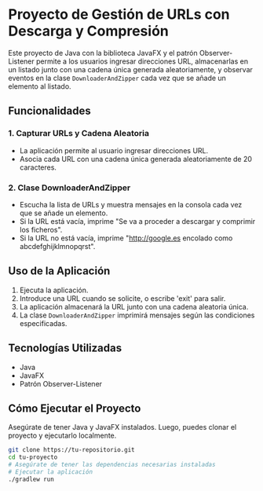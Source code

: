 # Proyecto de Gestión de URLs con Descarga y Compresión

Este proyecto de Java con la biblioteca JavaFX y el patrón Observer-Listener permite a los usuarios ingresar direcciones URL, almacenarlas en un listado junto con una cadena única generada aleatoriamente, y observar eventos en la clase `DownloaderAndZipper` cada vez que se añade un elemento al listado.

## Funcionalidades

### 1. Capturar URLs y Cadena Aleatoria

- La aplicación permite al usuario ingresar direcciones URL.
- Asocia cada URL con una cadena única generada aleatoriamente de 20 caracteres.

### 2. Clase DownloaderAndZipper

- Escucha la lista de URLs y muestra mensajes en la consola cada vez que se añade un elemento.
- Si la URL está vacía, imprime "Se va a proceder a descargar y comprimir los ficheros".
- Si la URL no está vacía, imprime "http://google.es encolado como abcdefghijklmnopqrst".

## Uso de la Aplicación

1. Ejecuta la aplicación.
2. Introduce una URL cuando se solicite, o escribe 'exit' para salir.
3. La aplicación almacenará la URL junto con una cadena aleatoria única.
4. La clase `DownloaderAndZipper` imprimirá mensajes según las condiciones especificadas.

## Tecnologías Utilizadas

- Java
- JavaFX
- Patrón Observer-Listener

## Cómo Ejecutar el Proyecto

Asegúrate de tener Java y JavaFX instalados. Luego, puedes clonar el proyecto y ejecutarlo localmente.

```bash
git clone https://tu-repositorio.git
cd tu-proyecto
# Asegúrate de tener las dependencias necesarias instaladas
# Ejecutar la aplicación
./gradlew run
